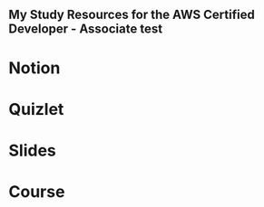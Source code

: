 ## My Study Resources for the AWS Certified Developer - Associate test

# Notion

# Quizlet

# Slides

# Course
